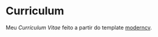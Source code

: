 # Curriculum
Meu *Currículum Vitae* feito a partir do template [moderncv](https://github.com/xdanaux/moderncv).
